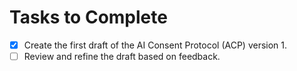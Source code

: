 # Tasks to Complete

- [x] Create the first draft of the AI Consent Protocol (ACP) version 1.
- [ ] Review and refine the draft based on feedback.
